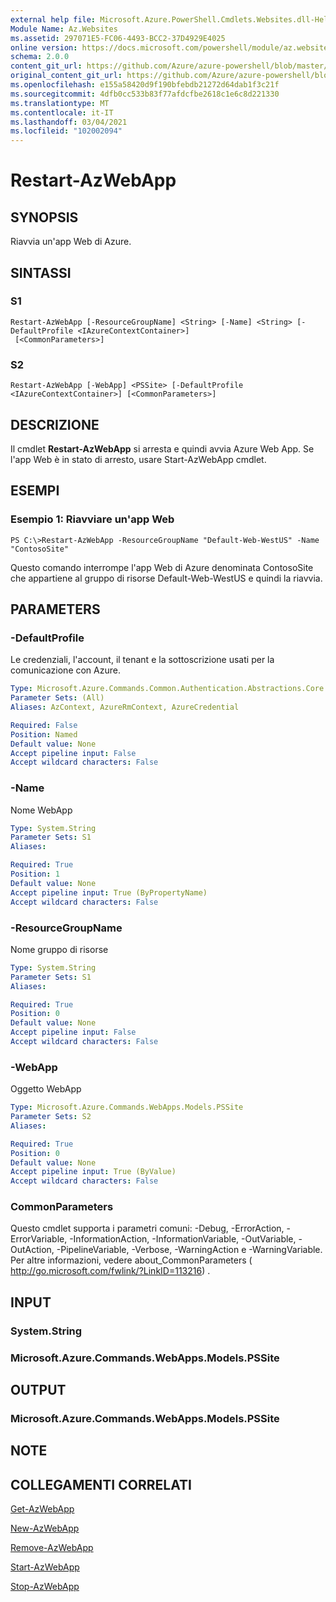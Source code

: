 ```yaml
---
external help file: Microsoft.Azure.PowerShell.Cmdlets.Websites.dll-Help.xml
Module Name: Az.Websites
ms.assetid: 297071E5-FC06-4493-BCC2-37D4929E4025
online version: https://docs.microsoft.com/powershell/module/az.websites/restart-azwebapp
schema: 2.0.0
content_git_url: https://github.com/Azure/azure-powershell/blob/master/src/Websites/Websites/help/Restart-AzWebApp.md
original_content_git_url: https://github.com/Azure/azure-powershell/blob/master/src/Websites/Websites/help/Restart-AzWebApp.md
ms.openlocfilehash: e155a58420d9f190bfebdb21272d64dab1f3c21f
ms.sourcegitcommit: 4dfb0cc533b83f77afdcfbe2618c1e6c8d221330
ms.translationtype: MT
ms.contentlocale: it-IT
ms.lasthandoff: 03/04/2021
ms.locfileid: "102002094"
---
```

# Restart-AzWebApp

## SYNOPSIS
Riavvia un'app Web di Azure.

## SINTASSI

### S1
```
Restart-AzWebApp [-ResourceGroupName] <String> [-Name] <String> [-DefaultProfile <IAzureContextContainer>]
 [<CommonParameters>]
```

### S2
```
Restart-AzWebApp [-WebApp] <PSSite> [-DefaultProfile <IAzureContextContainer>] [<CommonParameters>]
```

## DESCRIZIONE
Il cmdlet **Restart-AzWebApp** si arresta e quindi avvia Azure Web App.
Se l'app Web è in stato di arresto, usare Start-AzWebApp cmdlet.

## ESEMPI

### Esempio 1: Riavviare un'app Web
```
PS C:\>Restart-AzWebApp -ResourceGroupName "Default-Web-WestUS" -Name "ContosoSite"
```

Questo comando interrompe l'app Web di Azure denominata ContosoSite che appartiene al gruppo di risorse Default-Web-WestUS e quindi la riavvia.

## PARAMETERS

### -DefaultProfile
Le credenziali, l'account, il tenant e la sottoscrizione usati per la comunicazione con Azure.

```yaml
Type: Microsoft.Azure.Commands.Common.Authentication.Abstractions.Core.IAzureContextContainer
Parameter Sets: (All)
Aliases: AzContext, AzureRmContext, AzureCredential

Required: False
Position: Named
Default value: None
Accept pipeline input: False
Accept wildcard characters: False
```

### -Name
Nome WebApp

```yaml
Type: System.String
Parameter Sets: S1
Aliases:

Required: True
Position: 1
Default value: None
Accept pipeline input: True (ByPropertyName)
Accept wildcard characters: False
```

### -ResourceGroupName
Nome gruppo di risorse

```yaml
Type: System.String
Parameter Sets: S1
Aliases:

Required: True
Position: 0
Default value: None
Accept pipeline input: False
Accept wildcard characters: False
```

### -WebApp
Oggetto WebApp

```yaml
Type: Microsoft.Azure.Commands.WebApps.Models.PSSite
Parameter Sets: S2
Aliases:

Required: True
Position: 0
Default value: None
Accept pipeline input: True (ByValue)
Accept wildcard characters: False
```

### CommonParameters
Questo cmdlet supporta i parametri comuni: -Debug, -ErrorAction, -ErrorVariable, -InformationAction, -InformationVariable, -OutVariable, -OutAction, -PipelineVariable, -Verbose, -WarningAction e -WarningVariable. Per altre informazioni, vedere about_CommonParameters ( http://go.microsoft.com/fwlink/?LinkID=113216) .

## INPUT

### System.String

### Microsoft.Azure.Commands.WebApps.Models.PSSite

## OUTPUT

### Microsoft.Azure.Commands.WebApps.Models.PSSite

## NOTE

## COLLEGAMENTI CORRELATI

[Get-AzWebApp](./Get-AzWebApp.md)

[New-AzWebApp](./New-AzWebApp.md)

[Remove-AzWebApp](./Remove-AzWebApp.md)

[Start-AzWebApp](./Start-AzWebApp.md)

[Stop-AzWebApp](./Stop-AzWebApp.md)


